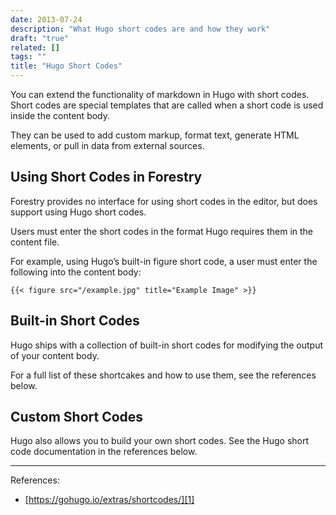 ```yaml
---
date: 2013-07-24
description: "What Hugo short codes are and how they work"
draft: "true"
related: []
tags: ""
title: "Hugo Short Codes"
---
```

You can extend the functionality of markdown in Hugo with short codes. Short codes are special templates that are called when a short code is used inside the content body.

They can be used to add custom markup, format text, generate HTML elements, or pull in data from external sources.

## Using Short Codes in Forestry
Forestry provides no interface for using short codes in the editor, but does support using Hugo short codes.

Users must enter the short codes in the format Hugo requires them in the content file.

For example, using Hugo’s built-in figure short code, a user must enter the following into the content body:

	{{< figure src="/example.jpg" title="Example Image" >}}

## Built-in Short Codes
Hugo ships with a collection of built-in short codes for modifying the output of your content body.

For a full list of these shortcakes and how to use them, see the references below.

## Custom Short Codes
Hugo also allows you to build your own short codes. See the Hugo short code documentation in the references below.

---
References:
- [https://gohugo.io/extras/shortcodes/][1]

[1]:	https://gohugo.io/extras/shortcodes/